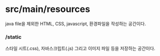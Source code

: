 # src/main/resources
java file을 제외한 HTML, CSS, javascript, 환경파일을 작성하는 공간이다.

### /static
스타일 시트(.css), 자바스크립트(.js) 그리고 이미지 파일 등을 저장하는 공간이다.

